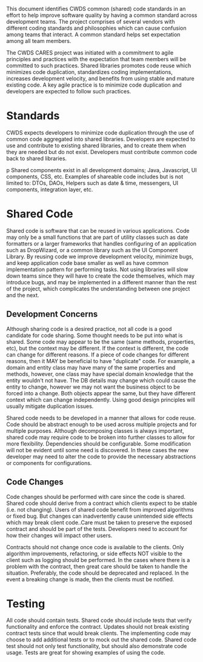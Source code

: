This document identifies CWDS common (shared) code standards in an effort to help improve software quality by having a common standard across development teams. The project comprises of several vendors with different coding standards and philosophies which can cause confusion among teams that interact. A common standard helps set expectation among all team members.

The CWDS CARES project was initiated with a commitment to agile principles and practices with the expectation that team members will be committed to such practices. Shared libraries promotes code reuse which minimizes code duplication, standardizes coding implementations, increases development velocity, and benefits from using stable and mature existing code. A key agile practice is to minimize code duplication and developers are expected to follow such practices.

# Standards
CWDS expects developers to minimize code duplication through the use of common code aggregated into  shared libraries. Developers are expected to use and contribute to existing shared libraries, and to create them when they are needed but do not exist. Developers must contribute common code back to shared libraries.

p
Shared components exist in all development domains; Java, Javascript, UI components, CSS, etc. Examples of shareable code includes but is not limited to:
DTOs, DAOs, Helpers such as date & time, messengers, UI components, integration layer, etc.

# Shared Code
Shared code is software that can be reused in various applications. Code may only be a  small functions that are part of utility classes such as date formatters or a larger frameworks that handles configuring of an application such as DropWizard, or a common library such as the UI Component Library. By reusing code we improve development velocity, minimize bugs, and keep application code base smaller as well as have common implementation pattern for performing tasks. Not using libraries will slow down teams since they will have to create the code themselves, which may introduce bugs, and may be implemented in a different manner than the rest of the project, which complicates the understanding between one project and the next.

## Development Concerns
Although sharing code is a desired practice, not all code is a good candidate for code sharing. Some thought needs to be put into what is shared. Some code may appear to be the same (same methods, properties, etc), but the context may be different. If the context is different, the code can change for different reasons. If a piece of code changes for different reasons, then it MAY be beneficial to have "duplicate" code. For example, a domain and entity class may have many of the same properties and methods, however, one class may have special domain knowledge that the entity wouldn't not have. The DB details may change which could cause the entity to change, however we may not want the business object to be forced into a change. Both objects appear the same, but they have different context which can change independently.  Using good design principles will usually mitigate duplication issues.

Shared code needs to be developed in a manner that allows for code reuse. Code should be abstract enough to be used across multiple projects and for multiple purposes. Although decomposing classes is always important, shared code may require code to be broken into further classes to allow for more flexibility. Dependencies should be configurable. Some modification will not be evident until some need is discovered. In these cases the new developer may need to alter the code to provide the necessary abstractions or components for configurations.

## Code Changes
Code changes should be performed with care since the code is shared. Shared code should derive from a contract which clients expect to be stable (i.e. not changing). Users of shared code benefit from improved algorithms or fixed bug. But changes can inadvertently cause unintended side effects which may break client code..Care must be taken to preserve the exposed contract and should be part of the tests. Developers need to account for how their changes will impact other users.

Contracts should not change once code is available to the clients. Only algorithm improvements, refactoring, or side effects NOT visible to the client such as logging  should be performed. In the cases where there is a problem with the contract, then great care should be taken to handle the situation. Preferably, the code should be deprecated and replaced. In the event a breaking change is made, then the clients must be notified.

# Testing

All code should contain tests. Shared code should include tests that verify functionality and enforce the contract. Updates should not break existing contract tests since that would break clients. The implementing code may choose to add additional tests or to mock out the shared code. Shared code test should not only test functionality, but should also demonstrate code usage. Tests are great for showing examples of using the code.
